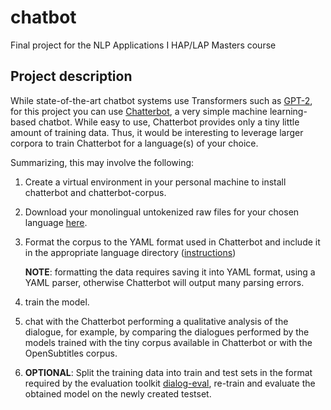 # chatbot
Final project for the NLP Applications I HAP/LAP Masters course

## Project description

While state-of-the-art chatbot systems use Transformers such as [GPT-2](https://arxiv.org/pdf/2004.12752.pdf), for this project you can use [Chatterbot](https://chatterbot.readthedocs.io/en/stable/), a very simple machine learning-based chatbot. While easy to use, Chatterbot provides only a tiny little amount of training data. Thus, it would be interesting to leverage larger corpora to train Chatterbot for a language(s) of your choice. 

Summarizing, this may involve the following: 

1. Create a virtual environment in your personal machine to install chatterbot and chatterbot-corpus.
2. Download your monolingual untokenized raw files for your chosen language [here](https://opus.nlpl.eu/OpenSubtitles-v2018.php).
3. Format the corpus to the YAML format used in Chatterbot and include it in the appropriate language directory ([instructions](https://github.com/gunthercox/chatterbot-corpus#create-your-own-corpus-training-data))

   __NOTE__: formatting the data requires saving it into YAML format, using a YAML parser, otherwise Chatterbot will output many parsing errors.
   
4. train the model.
5. chat with the Chatterbot performing a qualitative analysis of the dialogue, for example, by comparing the dialogues performed by the models trained with the tiny corpus available in Chatterbot or with the OpenSubtitles corpus.
6. __OPTIONAL__: Split the training data into train and test sets in the format required by the evaluation toolkit [dialog-eval](https://github.com/ricsinaruto/dialog-eval), re-train and evaluate the obtained model on the newly created testset.
